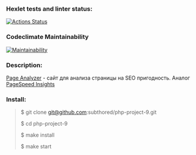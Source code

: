 ### Hexlet tests and linter status:
[![Actions Status](https://github.com/subthored/php-project-9/actions/workflows/hexlet-check.yml/badge.svg)](https://github.com/subthored/php-project-9/actions)

### Codeclimate Maintainability
[![Maintainability](https://api.codeclimate.com/v1/badges/7109140a130b6ff08c06/maintainability)](https://codeclimate.com/github/subthored/php-project-9/maintainability)

### Description:
[Page Analyzer](https://php-project-9-q5n0.onrender.com) - сайт для анализа страницы на SEO пригодность. Аналог [PageSpeed Insights](https://pagespeed.web.dev/)

### Install:
> $ git clone git@github.com:subthored/php-project-9.git
>
> $ cd php-project-9
>
> $ make install
>
> $ make start
